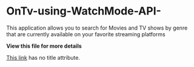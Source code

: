 # OnTv-using-WatchMode-API-

This application allows you to search for Movies and TV shows by genre that are currently available on your favorite streaming platforms 

**View this file for more details**



[This link](https://github.com/kkkkdldx/OnTv-using-WatchMode-API-/blob/7adfa5cad172ddfd9d902b7b4635f4673f60a77f/Movie%20App.pdf) has no title attribute.

